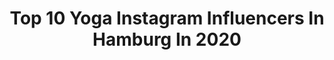 ---
title: Top 10 Yoga Instagram Influencers In Hamburg In 2020
description: >-
  Find top yoga Instagram influencers in Hamburg in 2020. Most popular hashtags: #yoga #stayathome #stayhome #portrait.
platform: Instagram
profiles:
  - username: "sanae.decker"
    fullname: >-
      Sanae Decker - Yoga Moves
    location: "Germany"
    followers: 6561
    engagement: 645
    commentsToLikes: 0.045289
    id: ck8swofawepvm0j78mdg3uwat
    verified: false
    hashtags: "#littlelunch, #lieblingssuppe, #veganwerdenwaslosdigga, #dehnen"
  - username: "sassiimoves"
    fullname: >-
      Sassi - Team Nike/Top4running
    location: "Germany"
    followers: 36010
    engagement: 475
    commentsToLikes: 0.097558
    id: ck1380xz2dyr60i19whwqpota
    verified: false
    hashtags: "#handstand, #winter, #berlinmarathon2020, #mountainbikes"
  - username: "karlakuhlm"
    fullname: >-
      𝐊𝐀𝐑𝐋𝐀
    location: "Germany"
    followers: 35132
    engagement: 270
    commentsToLikes: 0.043039
    id: ck0w4kundz2q20i19130c4olk
    verified: false
    hashtags: "#sunriselight, #tiedye, #tiedyed, #vintageshopping"
  - username: "sorayas_world"
    fullname: >-
      ⋆ S O R A Y A ⋆
    location: "Germany"
    followers: 17694
    engagement: 399
    commentsToLikes: 0.051465
    id: ck6tjjauw2twd0j71s4eikzgm
    verified: false
    hashtags: "#balimylove, #safirashine, #bestiesoulmate, #berlincityvibes"
  - username: "constanze_buss"
    fullname: >-
      ☀️Constanze Buss
    location: "Germany"
    followers: 8207
    engagement: 1464
    commentsToLikes: 0.184876
    id: ck5ckmm0ox6oi0i112ltc6mg6
    verified: false
    hashtags: "#beautyshooting, #blackandwhite, #beautifuldestinations, #casting"
  - username: "liz_mk"
    fullname: >-
      🌸 LIZ 🌸
    location: "Germany"
    followers: 26575
    engagement: 610
    commentsToLikes: 0.185697
    id: ck8tch0jvzg290j78uw7r8c9b
    verified: false
    hashtags: "#lingerie, #bikini, #bloggersupport, #fashioninspiration"
  - username: "flying.juliette"
    fullname: >-
      👩🏼‍✈️  Pilot Jessie
    location: "Germany"
    followers: 71435
    engagement: 208
    commentsToLikes: 0.064698
    id: ck14j12t3i3hm0i19c704nm5z
    verified: false
    hashtags: "#germanpilotgirls, #hotellife, #mindfullife, #germanpilotgirl"
  - username: "clemens_wickler"
    fullname: >-
      Clemens Wickler
    location: "Germany"
    followers: 10995
    engagement: 1572
    commentsToLikes: 0.012854
    id: ck0tu5fwn5px40i19pi2gm5vp
    verified: false
    hashtags: "#onelasttime, #fivb, #letztewocheurlaub, #bigbrotheriswatching"
  - username: "stellacleyo"
    fullname: >-
      Stella Cleyo
    location: "Germany"
    followers: 16930
    engagement: 258
    commentsToLikes: 0.025523
    id: ck6tu755seoxx0j71bm4dnp7t
    verified: false
    hashtags: "#ichinbalance, #homesweethome, #farmhouse, #dance"
  - username: "aannkathrinn"
    fullname: >-
      Ann-Kathrin 🇩🇪
    location: "Germany"
    followers: 19887
    engagement: 568
    commentsToLikes: 0.016813
    id: ck0tvqa2ycdyh0i19uq6al46j
    verified: false
    hashtags: "#shark, #goodcause, #organic, #berlinhalf"
---